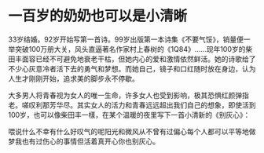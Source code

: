 # 一百岁的奶奶也可以是小清晰

33岁结婚。92岁开始写第一首诗。99岁出版第一本诗集《不要气馁》，销量便一举突破100万册大关，风头直逼著名作家村上春树的《1Q84》……现年100岁的柴田丰面容已经不可避免地衰老干枯，但她内心的爱和激情依然鲜活。她的诗歌给了不少心灰意冷者活下去的勇气和梦想。而她自己，镜子和口红随时放在身边，认为人生才刚刚开始，追求美的脚步永不停歇。 

大多男人将青春视为女人的唯一生命，许多女人也受到影响，极其恐惧红颜弹指老。嗟叹利那芳华尽。其实女人的活力和青春远远超出我们自己的想象，即使活到100岁，也可以像柴田丰一樣，在某个温暖的夜里写下一首小清新的《别灰心》： 

喂说什么不幸有什么好叹气的呢阳光和微风从不曾有过偏心每个人都可以平等地做梦我也有过伤心的事情但活着真开心你也别灰心。